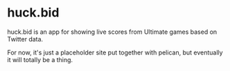huck.bid
========

huck.bid is an app for showing live scores from Ultimate games based on Twitter data.

For now, it's just a placeholder site put together with pelican, but eventually it will totally be a thing.
